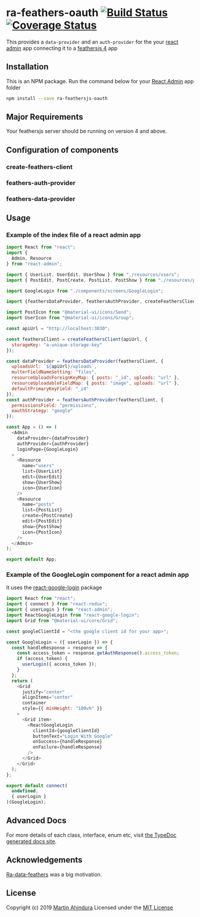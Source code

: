 # ra-feathers-oauth [![Build Status](https://travis-ci.org/sopherapps/ra-feathers-oauth.svg?branch=master)](https://travis-ci.org/sopherapps/ra-feathers-oauth) [![Coverage Status](https://coveralls.io/repos/github/sopherapps/ra-feathers-oauth/badge.svg?branch=master)](https://coveralls.io/github/sopherapps/ra-feathers-oauth?branch=master)

This provides a `data-provider` and an `auth-provider` for the your [react admin](https://marmelab.com/react-admin) app connecting it to a [feathersjs 4](https://crow.docs.feathersjs.com/) app

## Installation

This is an NPM package. Run the command below for your [React Admin](https://marmelab.com/react-admin) app folder

```bash
npm install --save ra-feathersjs-oauth
```

## Major Requirements

Your feathersjs server should be running on version 4 and above.

## Configuration of components

### create-feathers-client

### feathers-auth-provider

### feathers-data-provider

## Usage

### Example of the index file of a react admin app

```JavaScript
import React from "react";
import {
  Admin, Resource
} from "react-admin";

import { UserList, UserEdit, UserShow } from "./resources/users";
import { PostEdit, PostCreate, PostList, PostShow } from "./resources/posts";

import GoogleLogin from "./components/screens/GoogleLogin";

import {feathersDataProvider, feathersAuthProvider, createFeathersClient} from "ra-feathers-oauth";

import PostIcon from "@material-ui/icons/Send";
import UserIcon from "@material-ui/icons/Group";

const apiUrl = "http://localhost:3030";

const feathersClient = createFeathersClient(apiUrl, {
  storageKey: "a-unique-storage-key"
});

const dataProvider = feathersDataProvider(feathersClient, {
  uploadsUrl: `${apiUrl}/uploads`,
  multerFieldNameSetting: "files",
  resourceUploadsForeignKeyMap: { posts: "_id", uploads: "url" },
  resourceUploadableFieldMap: { posts: "image", uploads: "url" },
  defaultPrimaryKeyField: "_id"
});
const authProvider = feathersAuthProvider(feathersClient, {
  permissionsField: "permissions",
  oauthStrategy: "google"
});

const App = () => (
  <Admin
    dataProvider={dataProvider}
    authProvider={authProvider}
    loginPage={GoogleLogin}
  >
    <Resource
      name="users"
      list={UserList}
      edit={UserEdit}
      show={UserShow}
      icon={UserIcon}
    />
    <Resource
      name="posts"
      list={PostList}
      create={PostCreate}
      edit={PostEdit}
      show={PostShow}
      icon={PostIcon}
    />
  </Admin>
);

export default App;
```

### Example of the GoogleLogin component for a react admin app

It uses the [react-google-login](https://github.com/anthonyjgrove/react-google-login) package

```JavaScript
import React from "react";
import { connect } from "react-redux";
import { userLogin } from "react-admin";
import ReactGoogleLogin from "react-google-login";
import Grid from "@material-ui/core/Grid";

const googleClientId = "<the google client id for your app>";

const GoogleLogin = ({ userLogin }) => {
  const handleResponse = response => {
    const access_token = response.getAuthResponse().access_token;
    if (access_token) {
      userLogin({ access_token });
    }
  };
  return (
    <Grid
      justify="center"
      alignItems="center"
      container
      style={{ minHeight: "100vh" }}
    >
      <Grid item>
        <ReactGoogleLogin
          clientId={googleClientId}
          buttonText="Login With Google"
          onSuccess={handleResponse}
          onFailure={handleResponse}
        />
      </Grid>
    </Grid>
  );
};

export default connect(
  undefined,
  { userLogin }
)(GoogleLogin);
```

## Advanced Docs

For more details of each class, interface, enum etc, visit [the TypeDoc generated docs site](https://sopherapps.github.io/ra-feathersjs-oauth).

## Acknowledgements

[Ra-data-feathers](https://github.com/josx/ra-data-feathers) was a big motivation.

## License

Copyright (c) 2019 [Martin Ahindura](https://github.com/Tinitto) Licensed under the [MIT License](./LICENSE)
